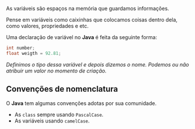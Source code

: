 As variáveis são espaços na memória que guardamos informações.

Pense em variáveis como caixinhas que colocamos coisas dentro dela, como valores, propriedades e etc.

Uma declaração de variável no **Java** é feita da seguinte forma:

```Java 
int number;
float weigth = 92.81;
```
*Definimos o tipo dessa variável e depois dizemos o nome.*
*Podemos ou não atribuir um valor no momento de criação.*

## Convenções de nomenclatura

O **Java** tem algumas convenções adotas por sua comunidade.

- As `class` sempre usando `PascalCase`.
- As variáveis usando `camelCase`.
